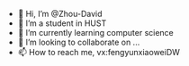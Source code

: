 - 👋 Hi, I’m @Zhou-David
- 👀 I’m a student in HUST
- 🌱 I’m currently learning computer science
- 💞️ I’m looking to collaborate on ...
- 📫 How to reach me, vx:fengyunxiaoweiDW

<!---
Zhou-David/Zhou-David is a ✨ special ✨ repository because its `README.md` (this file) appears on your GitHub profile.
You can click the Preview link to take a look at your changes.
--->
